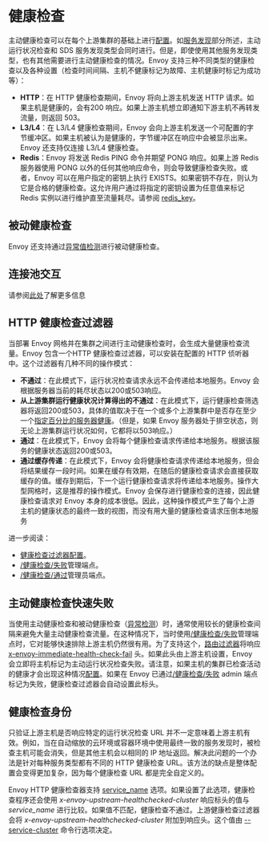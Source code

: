 # 健康检查

主动健康检查可以在每个上游集群的基础上进行[配置](../../configuration/cluster_manager/cluster_hc.md#config-cluster-manager-cluster-hc)。如[服务发现](service_discovery.md#arch-overview-service-discovery)部分所述，主动运行状况检查和 SDS 服务发现类型会同时进行。但是，即使使用其他服务发现类型，也有其他需要进行主动健康检查的情况。Envoy 支持三种不同类型的健康检查以及各种设置（检查时间间隔、主机不健康标记为故障、主机健康时标记为成功等）：

- **HTTP**：在 HTTP 健康检查期间，Envoy 将向上游主机发送 HTTP 请求。如果主机是健康的，会有200 响应。如果上游主机想立即通知下游主机不再转发流量，则返回 503。
- **L3/L4**：在 L3/L4 健康检查期间，Envoy 会向上游主机发送一个可配置的字节缓冲区。如果主机被认为是健康的，字节缓冲区在响应中会被显示出来。Envoy 还支持仅连接 L3/L4 健康检查。
- **Redis**：Envoy 将发送 Redis PING 命令并期望 PONG 响应。如果上游 Redis 服务器使用 PONG 以外的任何其他响应命令，则会导致健康检查失败。或者，Envoy 可以在用户指定的密钥上执行 EXISTS。如果密钥不存在，则认为它是合格的健康检查。这允许用户通过将指定的密钥设置为任意值来标记 Redis 实例以进行维护直至流量耗尽。请参阅 [redis_key](https://www.envoyproxy.io/docs/envoy/latest/api-v1/cluster_manager/cluster_hc#config-cluster-manager-cluster-hc-redis-key)。

## 被动健康检查

Envoy 还支持通过[异常值检测](outlier.md#arch-overview-outlier-detection)进行被动健康检查。

## 连接池交互

请参阅[此处](connection_pooling.md#arch-overview-conn-pool-health-checking)了解更多信息

## HTTP 健康检查过滤器

当部署 Envoy 网格并在集群之间进行主动健康检查时，会生成大量健康检查流量。Envoy 包含一个HTTP 健康检查过滤器，可以安装在配置的 HTTP 侦听器中。这个过滤器有几种不同的操作模式：

- **不通过**：在此模式下，运行状况检查请求永远不会传递给本地服务。Envoy 会根据服务器当前的耗尽状态以200或503响应。
- **从上游集群运行健康状况计算得出的不通过**：在此模式下，运行健康检查筛选器将返回200或503，具体的值取决于在一个或多个上游集群中是否存在至少一个[指定百分比的服务器健康](https://www.envoyproxy.io/docs/envoy/latest/api-v2/config/filter/http/health_check/v2/health_check.proto#envoy-api-field-config-filter-http-health-check-v2-healthcheck-cluster-min-healthy-percentages)。（但是，如果 Envoy 服务器处于排空状态，则无论上游集群运行状况如何，它都将以503响应。）
- **通过**：在此模式下，Envoy 会将每个健康检查请求传递给本地服务。根据该服务的健康状态返回200或503。
- **通过缓存传递**：在此模式下，Envoy 会将健康检查请求传递给本地服务，但会将结果缓存一段时间。如果在缓存有效期，在随后的健康检查请求会直接获取缓存的值。缓存到期后，下一个运行健康检查请求将传递给本地服务。操作大型网格时，这是推荐的操作模式。Envoy 会保存进行健康检查的连接，因此健康检查请求对 Envoy 本身的成本很低。因此，这种操作模式产生了每个上游主机的健康状态的最终一致的视图，而没有用大量的健康检查请求压倒本地服务

进一步阅读：

- [健康检查过滤器配置](../../configuration/http_filters/health_check_filter.md#config-http-filters-health-check)。
- [/健康检查/失败](../../operations/admin.md#operations-admin-interface-healthcheck-fail)管理端点。
- [/健康检查/通过](../../operations/admin.md#operations-admin-interface-healthcheck-ok)管理员端点。

## 主动健康检查快速失败

当使用主动健康检查和被动健康检查（[异常检测](outlier.md#arch-overview-outlier-detection)）时，通常使用较长的健康检查间隔来避免大量主动健康检查流量。在这种情况下，当时使用[/健康检查/失败](../../operations/admin.md#operations-admin-interface-healthcheck-fail)管理端点时，它对能够快速排除上游主机仍然很有用。为了支持这个，[路由过滤器](../../configuration/http_filters/router_filter.md#config-http-filters-router)将响应 [x-envoy-immediate-health-check-fail](../../configuration/http_filters/router_filter.md#config-http-filters-router-x-envoy-immediate-health-check-fail) 头。如果此头由上游主机设置，Envoy 会立即将主机标记为主动运行状况检查失败。请注意，如果主机的集群已检查活动的健康才会出现这种情况[配置](../../configuration/cluster_manager/cluster_hc.md#config-cluster-manager-cluster-hc)。如果在 Envoy 已通过[/健康检查/失败](../../operations/admin.md#operations-admin-interface-healthcheck-fail) admin 端点标记为失败，健康检查过滤器会自动设置此标头。

## 健康检查身份

只验证上游主机是否响应特定的运行状况检查 URL 并不一定意味着上游主机有效。例如，当在自动缩放的云环境或容器环境中使用最终一致的服务发现时，被检查主机可能会消失，但是其他主机会以相同的 IP 地址返回。解决此问题的一个办法是针对每种服务类型都有不同的 HTTP 健康检查 URL。该方法的缺点是整体配置会变得更加复杂，因为每个健康检查 URL 都是完全自定义的。

Envoy HTTP 健康检查器支持 [service_name](https://www.envoyproxy.io/docs/envoy/latest/api-v1/cluster_manager/cluster_hc#config-cluster-manager-cluster-hc-service-name) 选项。如果设置了此选项，健康检查程序还会使用 *x-envoy-upstream-healthchecked-cluster* 响应标头的值与 *service_name* 进行比较。如果值不匹配，健康检查不通过。上游健康检查过滤器会将 *x-envoy-upstream-healthchecked-cluster* 附加到响应头。这个值由 [--service-cluster](../../operations/cli.md#cmdoption-service-cluster) 命令行选项决定。
